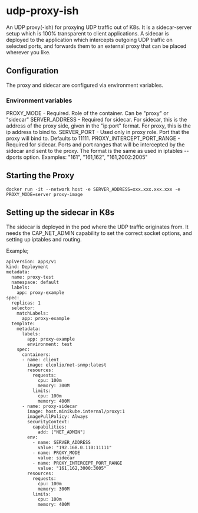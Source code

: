 # udp-proxy-ish
An UDP proxy(-ish) for proxying UDP traffic out of K8s. It is a sidecar-server setup which is 100% transparent to client applications.
A sidecar is deployed to the application which intercepts outgoing UDP traffic on selected ports, and forwards them to an external proxy that can be placed wherever you like.


## Configuration

The proxy and sidecar are configured via environment variables.

### Environment variables

PROXY_MODE - Required. Role of the container. Can be "proxy" or "sidecar"
SERVER_ADDRESS - Required for sidecar. For sidecar, this is the address of the proxy side, given in the "ip:port" format. For proxy, this is the ip address to bind to.
SERVER_PORT - Used only in proxy role. Port that the proxy will bind to. Defaults to 11111.
PROXY_INTERCEPT_PORT_RANGE - Required for sidecar. Ports and port ranges that will be intercepted by the sidecar and sent to the proxy. The format is the same as used in iptables --dports option. Examples: "161", "161,162", "161,2002:2005"

## Starting the Proxy
```
docker run -it --network host -e SERVER_ADDRESS=xxx.xxx.xxx.xxx -e PROXY_MODE=server proxy-image
```

## Setting up the sidecar in K8s
The sidecar is deployed in the pod where the UDP traffic originates from. It needs the CAP_NET_ADMIN capability to set the correct socket options, and setting up iptables and routing.

Example;
```
apiVersion: apps/v1
kind: Deployment
metadata:
  name: proxy-test
  namespace: default
  labels:
    app: proxy-example
spec:
  replicas: 1
  selector:
    matchLabels:
      app: proxy-example
  template:
    metadata:
      labels:
        app: proxy-example
        environment: test
    spec:
      containers:
      - name: client
        image: elcolio/net-snmp:latest
        resources:
          requests:
            cpu: 100m
            memory: 300M
          limits:
            cpu: 100m
            memory: 400M
      - name: proxy-sidecar
        image: host.minikube.internal/proxy:1
        imagePullPolicy: Always
        securityContext:
          capabilities:
            add: ["NET_ADMIN"]
        env:
          - name: SERVER_ADDRESS
            value: "192.168.0.110:11111"
          - name: PROXY_MODE
            value: sidecar
          - name: PROXY_INTERCEPT_PORT_RANGE
            value: "161,162,3000:3005"
        resources:
          requests:
            cpu: 100m
            memory: 300M
          limits:
            cpu: 100m
            memory: 400M

```